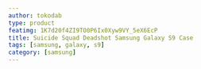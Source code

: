 ```yaml
---
author: tokodab
type: product
featimg: 1K7d20f4ZI9TO0P6Ix0Xyw9VY_5eX6EcP
title: Suicide Squad Deadshot Samsung Galaxy S9 Case
tags: [samsung, galaxy, s9]
category: [samsung]
---
```

